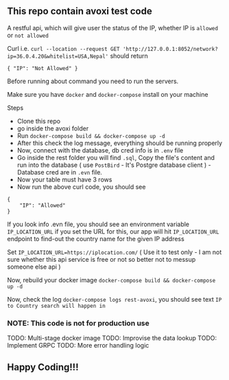 ## This repo contain avoxi test code
A restful api, which will give user the status of the IP, whether IP is `allowed` or `not allowed`

Curl i.e.
`
curl --location --request GET 'http://127.0.0.1:8052/network?ip=36.0.4.20&whitelist=USA,Nepal'
`
should return

`
{
    "IP": "Not Allowed"
}
`

Before running about command you need to run the servers.

Make sure you have `docker` and `docker-compose` install on your machine

Steps

- Clone this repo
- go inside the avoxi folder
- Run `docker-compose build && docker-compose up -d`
- After this check the log message, everything should be running properly
- Now, connect with the database, db cred info is in  `.env` file
- Go inside the rest folder you will find `.sql`, Copy the file's content and run into the database ( use `PostBird` - It's Postgre database client ) - Database cred are in `.evn` file.
- Now your table must have 3 rows 
- Now run the above curl code, you should see  
```
{
    "IP": "Allowed"
}
```

If you look info .evn file, you should see an environment variable `IP_LOCATION_URL`
if you set the URL for this, our app will hit `IP_LOCATION_URL` endpoint to find-out the country name for the given IP address

Set `IP_LOCATION_URL=https://iplocation.com/` ( Use it to test only - I am not sure whether this api service is free or not so better not to messup someone else api )

Now, rebuild your docker image
`docker-compose build && docker-compose up -d`

Now, check the log `docker-compose logs rest-avoxi`, you should see text
`IP to Country search will happen in`


### NOTE: This code is not for production use

TODO: Multi-stage docker image
TODO: Improvise the data lookup
TODO: Implement GRPC
TODO: More error handling logic

## Happy Coding!!!

